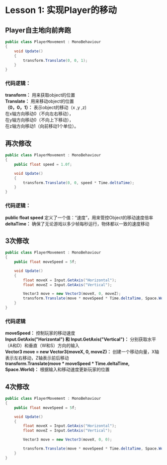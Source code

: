 # Lesson 1: 实现Player的移动
## Player自主地向前奔跑
```C#
public class PlayerMovement : MonoBehaviour
{
    void Update()
    {
        transform.Translate(0, 0, 1);
    }
}
```
### 代码逻辑：  
**transform：** 用来获取object的位置  
**Translate：** 用来移动object的位置  
**（0，0，1）：** 表示object的移动（x ,y ,z)  
在x轴方向移动0（不向左右移动），  
在y轴方向移动0（不向上下移动），  
在z轴方向移动1（向前移动1个单位）。  

## 再次修改
```C#
public class PlayerMovement : MonoBehaviour
{
    public float speed = 1.0f;

    void Update()
    {
        transform.Translate(0, 0, speed * Time.deltaTime);
    }
}
```
### 代码逻辑：  
**public float speed** 定义了一个值：“速度”，用来管控Object的移动速度倍率  
**deltaTime：** 确保了无论游戏以多少帧每秒运行，物体都以一致的速度移动  

## 3次修改
```C#
public class PlayerMovement : MonoBehaviour
{
    public float moveSpeed = 5f;

    void Update()
    {
        float moveX = Input.GetAxis("Horizontal");
        float moveZ = Input.GetAxis("Vertical");

        Vector3 move = new Vector3(moveX, 0, moveZ);
        transform.Translate(move * moveSpeed * Time.deltaTime, Space.World);
    }
}
```
### 代码逻辑
**moveSpeed：** 控制玩家的移动速度    
**Input.GetAxis("Horizontal") 和 Input.GetAxis("Vertical")：** 分别获取水平（A和D）和垂直（W和S）方向的输入   
**Vector3 move = new Vector3(moveX, 0, moveZ)：** 创建一个移动向量，X轴表示左右移动，Z轴表示前后移动   
**transform.Translate(move * moveSpeed * Time.deltaTime, Space.World)：** 根据输入和移动速度更新玩家的位置   

## 4次修改
```C#
public class PlayerMovement : MonoBehaviour
{
    public float moveSpeed = 5f;

    void Update()
    {
        float moveX = Input.GetAxis("Horizontal");
        float moveZ = Input.GetAxis("Vertical");

        Vector3 move = new Vector3(moveX, 0, 0);

        transform.Translate(move * moveSpeed * Time.deltaTime, Space.World);
    }
}
```
